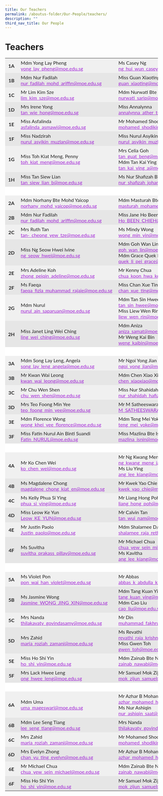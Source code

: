```yaml
---
title: Our Teachers
permalink: /aboutus-folder/Our-People/teachers/
description: ""
third_nav_title: Our People
---
```

Teachers
===========================

<table style="box-sizing: inherit; border-collapse: collapse; border-spacing: 0px; width: 776.333px; max-width: 100%; color: rgb(34, 34, 34); font-family: Lato, sans-serif; font-size: 16px; font-style: normal; font-variant-ligatures: normal; font-variant-caps: normal; font-weight: 400; letter-spacing: normal; orphans: 2; text-align: start; text-transform: none; white-space: normal; widows: 2; word-spacing: 0px; -webkit-text-stroke-width: 0px; text-decoration-thickness: initial; text-decoration-style: initial; text-decoration-color: initial;"><tbody style="box-sizing: inherit;"><tr style="box-sizing: inherit; background: rgb(240, 240, 240);"><td class="has-text-align-center" data-align="center" style="box-sizing: inherit; padding: 5px 10px; text-align: center; border-color: transparent;"><strong style="box-sizing: inherit; font-weight: bold;">1A</strong></td><td class="has-text-align-left" data-align="left" style="box-sizing: inherit; padding: 5px 10px; text-align: left; border-color: transparent;">Mdm Yong Lay Pheng<br style="box-sizing: inherit;"><a href="mailto:norhany_mohd_yaicop@moe.edu.sg" style="box-sizing: inherit; background-color: transparent; transition: all 0.25s ease-in-out 0s; text-decoration: underline; color: rgb(160, 34, 214);">yong_lay_pheng@moe.edu.sg</a></td><td style="box-sizing: inherit; padding: 5px 10px; border-color: transparent;">Ms Casey Ng<br style="box-sizing: inherit;"><a href="mailto:ng_hui_wun_casey@moe.edu.sg" style="box-sizing: inherit; background-color: transparent; transition: all 0.25s ease-in-out 0s; text-decoration: underline; color: rgb(160, 34, 214);">ng_hui_wun_casey@moe.edu.sg</a></td></tr><tr style="box-sizing: inherit; background: rgb(230, 230, 230);"><td class="has-text-align-center" data-align="center" style="box-sizing: inherit; padding: 5px 10px; text-align: center; border-color: transparent;"><strong style="box-sizing: inherit; font-weight: bold;">1B</strong></td><td class="has-text-align-left" data-align="left" style="box-sizing: inherit; padding: 5px 10px; text-align: left; border-color: transparent;">Mdm Nur Fadilah<br style="box-sizing: inherit;"><a href="mailto:nur_fadilah_mohd_ariffin@moe.edu.sg" style="box-sizing: inherit; background-color: transparent; transition: all 0.25s ease-in-out 0s; text-decoration: underline; color: rgb(160, 34, 214);">nur_fadilah_mohd_ariffin@moe.edu.sg</a></td><td style="box-sizing: inherit; padding: 5px 10px; border-color: transparent;">Miss Guan Xiaoting<br style="box-sizing: inherit;"><a href="mailto:guan_xiaoting@moe.edu.sg" style="box-sizing: inherit; background-color: transparent; transition: all 0.25s ease-in-out 0s; text-decoration: underline; color: rgb(160, 34, 214);">guan_xiaoting@moe.edu.sg</a></td></tr><tr style="box-sizing: inherit; background: rgb(240, 240, 240);"><td class="has-text-align-center" data-align="center" style="box-sizing: inherit; padding: 5px 10px; text-align: center; border-color: transparent;"><strong style="box-sizing: inherit; font-weight: bold;">1C</strong></td><td class="has-text-align-left" data-align="left" style="box-sizing: inherit; padding: 5px 10px; text-align: left; border-color: transparent;">Mr Lim Kim Sze<br style="box-sizing: inherit;"><a href="mailto:lim_kim_sze@moe.edu.sg" style="box-sizing: inherit; background-color: transparent; transition: all 0.25s ease-in-out 0s; text-decoration: underline; color: rgb(160, 34, 214);">lim_kim_sze@moe.edu.sg</a></td><td style="box-sizing: inherit; padding: 5px 10px; border-color: transparent;">Mdm Nurwati Bte Sarip<br style="box-sizing: inherit;"><a href="mailto:nurwati_sarip@moe.edu.sg" style="box-sizing: inherit; background-color: transparent; transition: all 0.25s ease-in-out 0s; text-decoration: underline; color: rgb(160, 34, 214);">nurwati_sarip@moe.edu.sg</a></td></tr><tr style="box-sizing: inherit; background: rgb(230, 230, 230);"><td class="has-text-align-center" data-align="center" style="box-sizing: inherit; padding: 5px 10px; text-align: center; border-color: transparent;"><strong style="box-sizing: inherit; font-weight: bold;">1D</strong></td><td class="has-text-align-left" data-align="left" style="box-sizing: inherit; padding: 5px 10px; text-align: left; border-color: transparent;">Mrs Irene Yong<br style="box-sizing: inherit;"><a href="mailto:tan_wie_hong@moe.edu.sg" style="box-sizing: inherit; background-color: transparent; transition: all 0.25s ease-in-out 0s; text-decoration: underline; color: rgb(160, 34, 214);">tan_wie_hong@moe.edu.sg</a></td><td style="box-sizing: inherit; padding: 5px 10px; border-color: transparent;">Miss Annalynna<br style="box-sizing: inherit;"><a href="mailto:annalynna_ather_ts@moe.edu.sg" style="box-sizing: inherit; background-color: transparent; transition: all 0.25s ease-in-out 0s; text-decoration: underline; color: rgb(160, 34, 214);">annalynna_ather_ts@moe.edu.sg</a></td></tr><tr style="box-sizing: inherit; background: rgb(240, 240, 240);"><td class="has-text-align-center" data-align="center" style="box-sizing: inherit; padding: 5px 10px; text-align: center; border-color: transparent;"><strong style="box-sizing: inherit; font-weight: bold;">1E</strong></td><td class="has-text-align-left" data-align="left" style="box-sizing: inherit; padding: 5px 10px; text-align: left; border-color: transparent;">Miss Asfalinda<br style="box-sizing: inherit;"><a href="mailto:asfalinda_asmawi@moe.edu.sg" style="box-sizing: inherit; background-color: transparent; transition: all 0.25s ease-in-out 0s; text-decoration: underline; color: rgb(160, 34, 214);">asfalinda_asmawi@moe.edu.sg</a></td><td style="box-sizing: inherit; padding: 5px 10px; border-color: transparent;">Mr Mohamed Shodikin Wahid<br style="box-sizing: inherit;"><a href="mailto:mohamed_shodikin_wahid@moe.edu.sg" style="box-sizing: inherit; background-color: transparent; transition: all 0.25s ease-in-out 0s; text-decoration: underline; color: rgb(160, 34, 214);">mohamed_shodikin_wahid@moe.edu.sg</a></td></tr><tr style="box-sizing: inherit; background: rgb(230, 230, 230);"><td class="has-text-align-center" data-align="center" style="box-sizing: inherit; padding: 5px 10px; text-align: center; border-color: transparent;"><strong style="box-sizing: inherit; font-weight: bold;">1F</strong></td><td class="has-text-align-left" data-align="left" style="box-sizing: inherit; padding: 5px 10px; text-align: left; border-color: transparent;">Miss Nadzirah<br style="box-sizing: inherit;"><a href="mailto:nurul_asyikin_muzlan@moe.edu.sg" style="box-sizing: inherit; background-color: transparent; transition: all 0.25s ease-in-out 0s; text-decoration: underline; color: rgb(160, 34, 214);">nurul_asyikin_muzlan@moe.edu.sg</a></td><td style="box-sizing: inherit; padding: 5px 10px; border-color: transparent;">Miss Nurul Asyikin<br style="box-sizing: inherit;"><a href="mailto:nurul_asyikin_muzlan@moe.edu.sg" style="box-sizing: inherit; background-color: transparent; transition: all 0.25s ease-in-out 0s; text-decoration: underline; color: rgb(160, 34, 214);">nurul_asyikin_muzlan@moe.edu.sg</a></td></tr><tr style="box-sizing: inherit; background: rgb(240, 240, 240);"><td class="has-text-align-center" data-align="center" style="box-sizing: inherit; padding: 5px 10px; text-align: center; border-color: transparent;"><strong style="box-sizing: inherit; font-weight: bold;">1G</strong></td><td class="has-text-align-left" data-align="left" style="box-sizing: inherit; padding: 5px 10px; text-align: left; border-color: transparent;">Miss Toh Kiat Meng, Penny<br style="box-sizing: inherit;"><a href="mailto:toh_kiat_meng@moe.edu.sg" style="box-sizing: inherit; background-color: transparent; transition: all 0.25s ease-in-out 0s; text-decoration: underline; color: rgb(160, 34, 214);">toh_kiat_meng@moe.edu.sg</a></td><td style="box-sizing: inherit; padding: 5px 10px; border-color: transparent;">Mrs Celia Goh<br style="box-sizing: inherit;"><a href="mailto:tan_guat_beng@moe.edu.sg" style="box-sizing: inherit; background-color: transparent; transition: all 0.25s ease-in-out 0s; text-decoration: underline; color: rgb(160, 34, 214);">tan_guat_beng@moe.edu.sg</a><br style="box-sizing: inherit;">Mdm Tan Kai Ying<br style="box-sizing: inherit;"><a href="mailto:tan_kai_ying_a@moe.edu.sg" style="box-sizing: inherit; background-color: transparent; transition: all 0.25s ease-in-out 0s; text-decoration: underline; color: rgb(160, 34, 214);">tan_kai_ying_a@moe.edu.sg</a></td></tr><tr style="box-sizing: inherit; background: rgb(230, 230, 230);"><td class="has-text-align-center" data-align="center" style="box-sizing: inherit; padding: 5px 10px; text-align: center; border-color: transparent;"><strong style="box-sizing: inherit; font-weight: bold;">1H</strong></td><td class="has-text-align-left" data-align="left" style="box-sizing: inherit; padding: 5px 10px; text-align: left; border-color: transparent;">Miss Tan Siew Lian<br style="box-sizing: inherit;"><a href="mailto:tan_siew_lian_b@moe.edu.sg" style="box-sizing: inherit; background-color: transparent; transition: all 0.25s ease-in-out 0s; text-decoration: underline; color: rgb(160, 34, 214);">tan_siew_lian_b@moe.edu.sg</a></td><td style="box-sizing: inherit; padding: 5px 10px; border-color: transparent;">Ms Nur Shafizah Binte Johan<br style="box-sizing: inherit;"><a href="mailto:nur_shafizah_johan@moe.edu.sg" style="box-sizing: inherit; background-color: transparent; transition: all 0.25s ease-in-out 0s; text-decoration: underline; color: rgb(160, 34, 214);">nur_shafizah_johan@moe.edu.sg</a></td></tr><tr style="box-sizing: inherit; background: rgb(255, 255, 255);"><td class="has-text-align-center" data-align="center" style="box-sizing: inherit; padding: 5px 10px; text-align: center; border-color: transparent;"><strong style="box-sizing: inherit; font-weight: bold;">&nbsp;</strong></td><td class="has-text-align-left" data-align="left" style="box-sizing: inherit; padding: 5px 10px; text-align: left; border-color: transparent;">&nbsp;</td><td style="box-sizing: inherit; padding: 5px 10px; border-color: transparent;">&nbsp;</td></tr><tr style="box-sizing: inherit; background: rgb(240, 240, 240);"><td class="has-text-align-center" data-align="center" style="box-sizing: inherit; padding: 5px 10px; text-align: center; border-color: transparent;"><strong style="box-sizing: inherit; font-weight: bold;">2A</strong></td><td class="has-text-align-left" data-align="left" style="box-sizing: inherit; padding: 5px 10px; text-align: left; border-color: transparent;">Mdm Norhany Bte Mohd Yaicop<br style="box-sizing: inherit;"><a href="mailto:norhany_mohd_yaicop@moe.edu.sg" style="box-sizing: inherit; background-color: transparent; transition: all 0.25s ease-in-out 0s; text-decoration: underline; color: rgb(160, 34, 214);">norhany_mohd_yaicop@moe.edu.sg</a></td><td style="box-sizing: inherit; padding: 5px 10px; border-color: transparent;">Mdm Masturah Bte Mohd Mashoo<br style="box-sizing: inherit;"><a href="mailto:masturah_mohamed_mashoo@moe.edu.sg" target="_blank" rel="noreferrer noopener" style="box-sizing: inherit; background-color: transparent; transition: all 0.25s ease-in-out 0s; text-decoration: underline; color: rgb(160, 34, 214);">masturah_mohamed_mashoo@moe.edu.sg</a></td></tr><tr style="box-sizing: inherit; background: rgb(230, 230, 230);"><td class="has-text-align-center" data-align="center" style="box-sizing: inherit; padding: 5px 10px; text-align: center; border-color: transparent;"><strong style="box-sizing: inherit; font-weight: bold;">2B</strong></td><td class="has-text-align-left" data-align="left" style="box-sizing: inherit; padding: 5px 10px; text-align: left; border-color: transparent;">Mdm Nur Fadilah<br style="box-sizing: inherit;"><a href="mailto:nur_fadilah_mohd_ariffin@moe.edu.sg" style="box-sizing: inherit; background-color: transparent; transition: all 0.25s ease-in-out 0s; text-decoration: underline; color: rgb(160, 34, 214);">nur_fadilah_mohd_ariffin@moe.edu.sg</a></td><td style="box-sizing: inherit; padding: 5px 10px; border-color: transparent;">Miss Jane Ho Been Chieh<br style="box-sizing: inherit;"><a href="mailto:Ho_BEEN_CHIEH@moe.edu.sg" style="box-sizing: inherit; background-color: transparent; transition: all 0.25s ease-in-out 0s; text-decoration: underline; color: rgb(160, 34, 214);">Ho_BEEN_CHIEH@moe.edu.sg</a></td></tr><tr style="box-sizing: inherit; background: rgb(240, 240, 240);"><td class="has-text-align-center" data-align="center" style="box-sizing: inherit; padding: 5px 10px; text-align: center; border-color: transparent;"><strong style="box-sizing: inherit; font-weight: bold;">2C</strong></td><td class="has-text-align-left" data-align="left" style="box-sizing: inherit; padding: 5px 10px; text-align: left; border-color: transparent;">Mrs Ruth Tan<br style="box-sizing: inherit;"><a href="mailto:tan-_cheong_yew_tze@moe.edu.sg" style="box-sizing: inherit; background-color: transparent; transition: all 0.25s ease-in-out 0s; text-decoration: underline; color: rgb(160, 34, 214);">tan-_cheong_yew_tze@moe.edu.sg</a></td><td style="box-sizing: inherit; padding: 5px 10px; border-color: transparent;">Ms Mindy Wong<br style="box-sizing: inherit;"><a href="mailto:wong_min_yin@moe.edu.sg" style="box-sizing: inherit; background-color: transparent; transition: all 0.25s ease-in-out 0s; text-decoration: underline; color: rgb(160, 34, 214);">wong_min_yin@moe.edu.sg</a></td></tr><tr style="box-sizing: inherit; background: rgb(230, 230, 230);"><td class="has-text-align-center" data-align="center" style="box-sizing: inherit; padding: 5px 10px; text-align: center; border-color: transparent;"><strong style="box-sizing: inherit; font-weight: bold;">2D</strong></td><td class="has-text-align-left" data-align="left" style="box-sizing: inherit; padding: 5px 10px; text-align: left; border-color: transparent;">Miss Ng Seow Hwei Ivine<br style="box-sizing: inherit;"><a href="mailto:ng_seow_hwei@moe.edu.sg" style="box-sizing: inherit; background-color: transparent; transition: all 0.25s ease-in-out 0s; text-decoration: underline; color: rgb(160, 34, 214);">ng_seow_hwei@moe.edu.sg</a></td><td style="box-sizing: inherit; padding: 5px 10px; border-color: transparent;">Mdm Goh Wan Lin<br style="box-sizing: inherit;"><a href="mailto:goh_wan_lin@moe.edu.sg" style="box-sizing: inherit; background-color: transparent; transition: all 0.25s ease-in-out 0s; text-decoration: underline; color: rgb(160, 34, 214);">goh_wan_lin@moe.edu.sg</a><br style="box-sizing: inherit;">Mdm Grace Quek Li Pei<br style="box-sizing: inherit;"><a href="mailto:quek_li_pei_grace@moe.edu.sg" style="box-sizing: inherit; background-color: transparent; transition: all 0.25s ease-in-out 0s; text-decoration: underline; color: rgb(160, 34, 214);">quek_li_pei_grace@moe.edu.sg</a></td></tr><tr style="box-sizing: inherit; background: rgb(240, 240, 240);"><td class="has-text-align-center" data-align="center" style="box-sizing: inherit; padding: 5px 10px; text-align: center; border-color: transparent;"><strong style="box-sizing: inherit; font-weight: bold;">2E</strong></td><td class="has-text-align-left" data-align="left" style="box-sizing: inherit; padding: 5px 10px; text-align: left; border-color: transparent;">Mrs Adeline Koh<br style="box-sizing: inherit;"><a href="mailto:zhong_peiqin_adeline@moe.edu.sg" style="box-sizing: inherit; background-color: transparent; transition: all 0.25s ease-in-out 0s; text-decoration: underline; color: rgb(160, 34, 214);">zhong_peiqin_adeline@moe.edu.sg</a></td><td style="box-sizing: inherit; padding: 5px 10px; border-color: transparent;">Mr Kenny Chua<br style="box-sizing: inherit;"><a href="mailto:chua_koon_hwa_kenny@moe.edu.sg" style="box-sizing: inherit; background-color: transparent; transition: all 0.25s ease-in-out 0s; text-decoration: underline; color: rgb(160, 34, 214);">chua_koon_hwa_kenny@moe.edu.sg</a></td></tr><tr style="box-sizing: inherit; background: rgb(230, 230, 230);"><td class="has-text-align-center" data-align="center" style="box-sizing: inherit; padding: 5px 10px; text-align: center; border-color: transparent;"><strong style="box-sizing: inherit; font-weight: bold;">2F</strong></td><td class="has-text-align-left" data-align="left" style="box-sizing: inherit; padding: 5px 10px; text-align: left; border-color: transparent;">Ms Faeqa<br style="box-sizing: inherit;"><a href="mailto:faeqa_fizla_muhammad_rajaie@moe.edu.sg" target="_blank" rel="noreferrer noopener" style="box-sizing: inherit; background-color: transparent; transition: all 0.25s ease-in-out 0s; text-decoration: underline; color: rgb(160, 34, 214);">faeqa_fizla_muhammad_rajaie@moe.edu.sg</a></td><td style="box-sizing: inherit; padding: 5px 10px; border-color: transparent;">Miss Chan Xue Ting<br style="box-sizing: inherit;"><a href="mailto:chan_xue_ting@moe.edu.sg" style="box-sizing: inherit; background-color: transparent; transition: all 0.25s ease-in-out 0s; text-decoration: underline; color: rgb(160, 34, 214);">chan_xue_ting@moe.edu.sg</a></td></tr><tr style="box-sizing: inherit; background: rgb(240, 240, 240);"><td class="has-text-align-center" data-align="center" style="box-sizing: inherit; padding: 5px 10px; text-align: center; border-color: transparent;"><strong style="box-sizing: inherit; font-weight: bold;">2G</strong></td><td class="has-text-align-left" data-align="left" style="box-sizing: inherit; padding: 5px 10px; text-align: left; border-color: transparent;">Mdm Nurul<br style="box-sizing: inherit;"><a href="mailto:nurul_ain_saparuan@moe.edu.sg" style="box-sizing: inherit; background-color: transparent; transition: all 0.25s ease-in-out 0s; text-decoration: underline; color: rgb(160, 34, 214);">nurul_ain_saparuan@moe.edu.sg</a></td><td style="box-sizing: inherit; padding: 5px 10px; border-color: transparent;">Mdm Tan Sin Hwee, Dawn<br style="box-sizing: inherit;"><a href="mailto:tan_sin_hwee@moe.edu.sg" style="box-sizing: inherit; background-color: transparent; transition: all 0.25s ease-in-out 0s; text-decoration: underline; color: rgb(160, 34, 214);">tan_sin_hwee@moe.edu.sg</a><br style="box-sizing: inherit;">Miss Liew Wen Rin<br style="box-sizing: inherit;"><a href="mailto:liew_wen_rin@moe.edu.sg" style="box-sizing: inherit; background-color: transparent; transition: all 0.25s ease-in-out 0s; text-decoration: underline; color: rgb(160, 34, 214);">liew_wen_rin@moe.edu.sg</a></td></tr><tr style="box-sizing: inherit; background: rgb(230, 230, 230);"><td class="has-text-align-center" data-align="center" style="box-sizing: inherit; padding: 5px 10px; text-align: center; border-color: transparent;"><strong style="box-sizing: inherit; font-weight: bold;">2H</strong></td><td class="has-text-align-left" data-align="left" style="box-sizing: inherit; padding: 5px 10px; text-align: left; border-color: transparent;">Miss Janet Ling Wei Ching<br style="box-sizing: inherit;"><a href="mailto:ling_wei_ching@moe.edu.sg" style="box-sizing: inherit; background-color: transparent; transition: all 0.25s ease-in-out 0s; text-decoration: underline; color: rgb(160, 34, 214);">ling_wei_ching@moe.edu.sg</a></td><td style="box-sizing: inherit; padding: 5px 10px; border-color: transparent;">Mdm Aniza<br style="box-sizing: inherit;"><a href="mailto:aniza_samat@moe.edu.sg" style="box-sizing: inherit; background-color: transparent; transition: all 0.25s ease-in-out 0s; text-decoration: underline; color: rgb(160, 34, 214);">aniza_samat@moe.edu.sg</a><br style="box-sizing: inherit;">Mr Weng Kai Bin<br style="box-sizing: inherit;"><a href="mailto:weng_kaibin@moe.edu.sg" style="box-sizing: inherit; background-color: transparent; transition: all 0.25s ease-in-out 0s; text-decoration: underline; color: rgb(160, 34, 214);">weng_kaibin@moe.edu.sg</a></td></tr><tr style="box-sizing: inherit; background: rgb(255, 255, 255);"><td class="has-text-align-center" data-align="center" style="box-sizing: inherit; padding: 5px 10px; text-align: center; border-color: transparent;"><strong style="box-sizing: inherit; font-weight: bold;">&nbsp;</strong></td><td class="has-text-align-left" data-align="left" style="box-sizing: inherit; padding: 5px 10px; text-align: left; border-color: transparent;">&nbsp;</td><td style="box-sizing: inherit; padding: 5px 10px; border-color: transparent;">&nbsp;</td></tr><tr style="box-sizing: inherit; background: rgb(240, 240, 240);"><td class="has-text-align-center" data-align="center" style="box-sizing: inherit; padding: 5px 10px; text-align: center; border-color: transparent;"><strong style="box-sizing: inherit; font-weight: bold;">3A</strong></td><td class="has-text-align-left" data-align="left" style="box-sizing: inherit; padding: 5px 10px; text-align: left; border-color: transparent;">Mdm Song Lay Leng, Angela<br style="box-sizing: inherit;"><a href="mailto:song_lay_leng_angela@moe.edu.sg" style="box-sizing: inherit; background-color: transparent; transition: all 0.25s ease-in-out 0s; text-decoration: underline; color: rgb(160, 34, 214);">song_lay_leng_angela@moe.edu.sg</a></td><td style="box-sizing: inherit; padding: 5px 10px; border-color: transparent;">Mr Ngoi Yong Jian<br style="box-sizing: inherit;"><a href="mailto:ngoi_yong_jian@moe.edu.sg" style="box-sizing: inherit; background-color: transparent; transition: all 0.25s ease-in-out 0s; text-decoration: underline; color: rgb(160, 34, 214);">ngoi_yong_jian@moe.edu.sg</a></td></tr><tr style="box-sizing: inherit; background: rgb(230, 230, 230);"><td class="has-text-align-center" data-align="center" style="box-sizing: inherit; padding: 5px 10px; text-align: center; border-color: transparent;"><strong style="box-sizing: inherit; font-weight: bold;">3B</strong></td><td class="has-text-align-left" data-align="left" style="box-sizing: inherit; padding: 5px 10px; text-align: left; border-color: transparent;">Mr Kwan Wai Leong<br style="box-sizing: inherit;"><a href="mailto:kwan_wai_leong@moe.edu.sg" style="box-sizing: inherit; background-color: transparent; transition: all 0.25s ease-in-out 0s; text-decoration: underline; color: rgb(160, 34, 214);">kwan_wai_leong@moe.edu.sg</a></td><td style="box-sizing: inherit; padding: 5px 10px; border-color: transparent;">Mdm Chen Xiao Xiao<br style="box-sizing: inherit;"><a href="mailto:chen_xiaoxiao@moe.edu.sg" style="box-sizing: inherit; background-color: transparent; transition: all 0.25s ease-in-out 0s; text-decoration: underline; color: rgb(160, 34, 214);">chen_xiaoxiao@moe.edu.sg</a></td></tr><tr style="box-sizing: inherit; background: rgb(240, 240, 240);"><td class="has-text-align-center" data-align="center" style="box-sizing: inherit; padding: 5px 10px; text-align: center; border-color: transparent;"><strong style="box-sizing: inherit; font-weight: bold;">3C</strong></td><td class="has-text-align-left" data-align="left" style="box-sizing: inherit; padding: 5px 10px; text-align: left; border-color: transparent;">Mr Chu Wen Shen<br style="box-sizing: inherit;"><a href="mailto:chu_wen_shen@moe.edu.sg" style="box-sizing: inherit; background-color: transparent; transition: all 0.25s ease-in-out 0s; text-decoration: underline; color: rgb(160, 34, 214);">chu_wen_shen@moe.edu.sg</a></td><td style="box-sizing: inherit; padding: 5px 10px; border-color: transparent;">Miss Nur Shahidah Hafizza<br style="box-sizing: inherit;"><a href="mailto:nur_shahidah_hafizza@moe.edu.sg" style="box-sizing: inherit; background-color: transparent; transition: all 0.25s ease-in-out 0s; text-decoration: underline; color: rgb(160, 34, 214);">nur_shahidah_hafizza@moe.edu.sg</a></td></tr><tr style="box-sizing: inherit; background: rgb(230, 230, 230);"><td class="has-text-align-center" data-align="center" style="box-sizing: inherit; padding: 5px 10px; text-align: center; border-color: transparent;"><strong style="box-sizing: inherit; font-weight: bold;">3D</strong></td><td class="has-text-align-left" data-align="left" style="box-sizing: inherit; padding: 5px 10px; text-align: left; border-color: transparent;">Mrs Teo Foong Min Yee<br style="box-sizing: inherit;"><a href="mailto:teo_foong_min_yee@moe.edu.sg" style="box-sizing: inherit; background-color: transparent; transition: all 0.25s ease-in-out 0s; text-decoration: underline; color: rgb(160, 34, 214);">teo_foong_min_yee@moe.edu.sg</a></td><td style="box-sizing: inherit; padding: 5px 10px; border-color: transparent;">Mr M Satheeswaran<br style="box-sizing: inherit;"><a href="mailto:M_SATHEESWARAN@moe.edu.sg" style="box-sizing: inherit; background-color: transparent; transition: all 0.25s ease-in-out 0s; text-decoration: underline; color: rgb(160, 34, 214);">M_SATHEESWARAN@moe.edu.sg</a></td></tr><tr style="box-sizing: inherit; background: rgb(240, 240, 240);"><td class="has-text-align-center" data-align="center" style="box-sizing: inherit; padding: 5px 10px; text-align: center; border-color: transparent;"><strong style="box-sizing: inherit; font-weight: bold;">3E</strong></td><td class="has-text-align-left" data-align="left" style="box-sizing: inherit; padding: 5px 10px; text-align: left; border-color: transparent;">Mdm Florence Wong<br style="box-sizing: inherit;"><a href="mailto:wong_khei_yee_florence@moe.edu.sg" target="_blank" rel="noreferrer noopener" style="box-sizing: inherit; background-color: transparent; transition: all 0.25s ease-in-out 0s; text-decoration: underline; color: rgb(160, 34, 214);">wong_khei_yee_florence@moe.edu.sg</a></td><td style="box-sizing: inherit; padding: 5px 10px; border-color: transparent;">Mdm Teng Mei Yoke<br style="box-sizing: inherit;"><a href="mailto:teng_mei_yoke@moe.edu.sg" style="box-sizing: inherit; background-color: transparent; transition: all 0.25s ease-in-out 0s; text-decoration: underline; color: rgb(160, 34, 214);">teng_mei_yoke@moe.edu.sg</a></td></tr><tr style="box-sizing: inherit; background: rgb(230, 230, 230);"><td class="has-text-align-center" data-align="center" style="box-sizing: inherit; padding: 5px 10px; text-align: center; border-color: transparent;"><strong style="box-sizing: inherit; font-weight: bold;">3F</strong></td><td class="has-text-align-left" data-align="left" style="box-sizing: inherit; padding: 5px 10px; text-align: left; border-color: transparent;">Miss Fatin Nurul Ain Binti Suandi<br style="box-sizing: inherit;"><a href="mailto:Fatin_NURUL@moe.edu.sg" style="box-sizing: inherit; background-color: transparent; transition: all 0.25s ease-in-out 0s; text-decoration: underline; color: rgb(160, 34, 214);">Fatin_NURUL@moe.edu.sg</a></td><td style="box-sizing: inherit; padding: 5px 10px; border-color: transparent;">Miss Mazlina Bte Isnin<br style="box-sizing: inherit;"><a href="mailto:mazlina_isnin@moe.edu.sg" style="box-sizing: inherit; background-color: transparent; transition: all 0.25s ease-in-out 0s; text-decoration: underline; color: rgb(160, 34, 214);">mazlina_isnin@moe.edu.sg</a></td></tr><tr style="box-sizing: inherit; background: rgb(255, 255, 255);"><td class="has-text-align-center" data-align="center" style="box-sizing: inherit; padding: 5px 10px; text-align: center; border-color: transparent;"><strong style="box-sizing: inherit; font-weight: bold;">&nbsp;</strong></td><td class="has-text-align-left" data-align="left" style="box-sizing: inherit; padding: 5px 10px; text-align: left; border-color: transparent;">&nbsp;</td><td style="box-sizing: inherit; padding: 5px 10px; border-color: transparent;">&nbsp;</td></tr><tr style="box-sizing: inherit; background: rgb(240, 240, 240);"><td class="has-text-align-center" data-align="center" style="box-sizing: inherit; padding: 5px 10px; text-align: center; border-color: transparent;"><strong style="box-sizing: inherit; font-weight: bold;">4A</strong></td><td class="has-text-align-left" data-align="left" style="box-sizing: inherit; padding: 5px 10px; text-align: left; border-color: transparent;">Mr Ko Chen Wei<br style="box-sizing: inherit;"><a href="mailto:ko_chen_wei@moe.edu.sg" style="box-sizing: inherit; background-color: transparent; transition: all 0.25s ease-in-out 0s; text-decoration: underline; color: rgb(160, 34, 214);">ko_chen_wei@moe.edu.sg</a></td><td style="box-sizing: inherit; padding: 5px 10px; border-color: transparent;">Mr Ng Kwang Meng, James<br style="box-sizing: inherit;"><a href="mailto:ng_kwang_meng_james@moe.edu.sg" style="box-sizing: inherit; background-color: transparent; transition: all 0.25s ease-in-out 0s; text-decoration: underline; color: rgb(160, 34, 214);">ng_kwang_meng_james@moe.edu.sg</a><br style="box-sizing: inherit;">Ms Liu Ying<br style="box-sizing: inherit;"><a href="mailto:ang_lee_kiang@moe.edu.sg" style="box-sizing: inherit; background-color: transparent; transition: all 0.25s ease-in-out 0s; text-decoration: underline; color: rgb(160, 34, 214);">ang_lee_kiang@moe.edu.sg</a></td></tr><tr style="box-sizing: inherit; background: rgb(230, 230, 230);"><td class="has-text-align-center" data-align="center" style="box-sizing: inherit; padding: 5px 10px; text-align: center; border-color: transparent;"><strong style="box-sizing: inherit; font-weight: bold;">4B</strong></td><td class="has-text-align-left" data-align="left" style="box-sizing: inherit; padding: 5px 10px; text-align: left; border-color: transparent;">Ms Magdalene Chong<br style="box-sizing: inherit;"><a href="mailto:magdalene_chong_kiat_en@moe.edu.sg" style="box-sizing: inherit; background-color: transparent; transition: all 0.25s ease-in-out 0s; text-decoration: underline; color: rgb(160, 34, 214);">magdalene_chong_kiat_en@moe.edu.sg</a></td><td style="box-sizing: inherit; padding: 5px 10px; border-color: transparent;">Mr Kwek Yao Chie<br style="box-sizing: inherit;"><a href="mailto:kwek_yao_chie@moe.edu.sg" style="box-sizing: inherit; background-color: transparent; transition: all 0.25s ease-in-out 0s; text-decoration: underline; color: rgb(160, 34, 214);">kwek_yao_chie@moe.edu.sg</a></td></tr><tr style="box-sizing: inherit; background: rgb(240, 240, 240);"><td class="has-text-align-center" data-align="center" style="box-sizing: inherit; padding: 5px 10px; text-align: center; border-color: transparent;"><strong style="box-sizing: inherit; font-weight: bold;">4C</strong></td><td class="has-text-align-left" data-align="left" style="box-sizing: inherit; padding: 5px 10px; text-align: left; border-color: transparent;">Ms Kelly Phua Si Ying<br style="box-sizing: inherit;"><a href="mailto:phua_si_ying@moe.edu.sg" style="box-sizing: inherit; background-color: transparent; transition: all 0.25s ease-in-out 0s; text-decoration: underline; color: rgb(160, 34, 214);">phua_si_ying@moe.edu.sg</a></td><td style="box-sizing: inherit; padding: 5px 10px; border-color: transparent;">Mr Liang Hong Poh<br style="box-sizing: inherit;"><a href="mailto:liang_hong_poh@moe.edu.sg" style="box-sizing: inherit; background-color: transparent; transition: all 0.25s ease-in-out 0s; text-decoration: underline; color: rgb(160, 34, 214);">liang_hong_poh@moe.edu.sg</a></td></tr><tr style="box-sizing: inherit; background: rgb(230, 230, 230);"><td class="has-text-align-center" data-align="center" style="box-sizing: inherit; padding: 5px 10px; text-align: center; border-color: transparent;"><strong style="box-sizing: inherit; font-weight: bold;">4D</strong></td><td class="has-text-align-left" data-align="left" style="box-sizing: inherit; padding: 5px 10px; text-align: left; border-color: transparent;">Miss Leow Ke Yun<br style="box-sizing: inherit;"><a href="mailto:Leow_KE_YUN@moe.edu.sg" style="box-sizing: inherit; background-color: transparent; transition: all 0.25s ease-in-out 0s; text-decoration: underline; color: rgb(160, 34, 214);">Leow_KE_YUN@moe.edu.sg</a></td><td style="box-sizing: inherit; padding: 5px 10px; border-color: transparent;">Mr Calvin Tan<br style="box-sizing: inherit;"><a href="mailto:tan_wui_nam@moe.edu.sg" style="box-sizing: inherit; background-color: transparent; transition: all 0.25s ease-in-out 0s; text-decoration: underline; color: rgb(160, 34, 214);">tan_wui_nam@moe.edu.sg</a></td></tr><tr style="box-sizing: inherit; background: rgb(240, 240, 240);"><td class="has-text-align-center" data-align="center" style="box-sizing: inherit; padding: 5px 10px; text-align: center; border-color: transparent;"><strong style="box-sizing: inherit; font-weight: bold;">4E</strong></td><td class="has-text-align-left" data-align="left" style="box-sizing: inherit; padding: 5px 10px; text-align: left; border-color: transparent;">Mr Justin Paolo<br style="box-sizing: inherit;"><a href="mailto:Justin_paolo@moe.edu.sg" style="box-sizing: inherit; background-color: transparent; transition: all 0.25s ease-in-out 0s; text-decoration: underline; color: rgb(160, 34, 214);">Justin_paolo@moe.edu.sg</a></td><td style="box-sizing: inherit; padding: 5px 10px; border-color: transparent;">Mdm Shalarnee D/O Raja Rethinam<br style="box-sizing: inherit;"><a href="mailto:shalarnee_raja_rethinam@moe.edu.sg" style="box-sizing: inherit; background-color: transparent; transition: all 0.25s ease-in-out 0s; text-decoration: underline; color: rgb(160, 34, 214);">shalarnee_raja_rethinam@moe.edu.sg</a><tr style="box-sizing: inherit; background: rgb(230, 230, 230);"><td class="has-text-align-center" data-align="center" style="box-sizing: inherit; padding: 5px 10px; text-align: center; border-color: transparent;"><strong style="box-sizing: inherit; font-weight: bold;">4F</strong></td><td class="has-text-align-left" data-align="left" style="box-sizing: inherit; padding: 5px 10px; text-align: left; border-color: transparent;">Ms Suvitha<br style="box-sizing: inherit;"><a href="mailto:suvitha_prakass_pillay@moe.edu.sg" style="box-sizing: inherit; background-color: transparent; transition: all 0.25s ease-in-out 0s; text-decoration: underline; color: rgb(160, 34, 214);">suvitha_prakass_pillay@moe.edu.sg</a></td><td style="box-sizing: inherit; padding: 5px 10px; border-color: transparent;">Mr Michael Chua<br style="box-sizing: inherit;"><a href="mailto:chua_yew_sein_michael@moe.edu.sg" style="box-sizing: inherit; background-color: transparent; transition: all 0.25s ease-in-out 0s; text-decoration: underline; color: rgb(160, 34, 214);">chua_yew_sein_michael@moe.edu.sg</a><br style="box-sizing: inherit;">Ms Kavitha<br style="box-sizing: inherit;"><a href="mailto:ang_lee_kiang@moe.edu.sg" style="box-sizing: inherit; background-color: transparent; transition: all 0.25s ease-in-out 0s; text-decoration: underline; color: rgb(160, 34, 214);">ang_lee_kiang@moe.edu.sg</a></td></tr><tr style="box-sizing: inherit; background: rgb(255, 255, 255);"><td class="has-text-align-center" data-align="center" style="box-sizing: inherit; padding: 5px 10px; text-align: center; border-color: transparent;"><strong style="box-sizing: inherit; font-weight: bold;">&nbsp;</strong></td><td class="has-text-align-left" data-align="left" style="box-sizing: inherit; padding: 5px 10px; text-align: left; border-color: transparent;">&nbsp;</td><td style="box-sizing: inherit; padding: 5px 10px; border-color: transparent;">&nbsp;</td></tr><tr style="box-sizing: inherit; background: rgb(240, 240, 240);"><td class="has-text-align-center" data-align="center" style="box-sizing: inherit; padding: 5px 10px; text-align: center; border-color: transparent;"><strong style="box-sizing: inherit; font-weight: bold;">5A</strong></td><td class="has-text-align-left" data-align="left" style="box-sizing: inherit; padding: 5px 10px; text-align: left; border-color: transparent;">Ms Violet Pon<br style="box-sizing: inherit;"><a href="mailto:pon_wai_han_violet@moe.edu.sg" style="box-sizing: inherit; background-color: transparent; transition: all 0.25s ease-in-out 0s; text-decoration: underline; color: rgb(160, 34, 214);">pon_wai_han_violet@moe.edu.sg</a></td><td style="box-sizing: inherit; padding: 5px 10px; border-color: transparent;">Mr Abbas<br style="box-sizing: inherit;"><a href="mailto:abbas_k_abdulla_kutty@moe.edu.sg" style="box-sizing: inherit; background-color: transparent; transition: all 0.25s ease-in-out 0s; text-decoration: underline; color: rgb(160, 34, 214);">abbas_k_abdulla_kutty@moe.edu.sg</a><tr style="box-sizing: inherit; background: rgb(230, 230, 230);"><td class="has-text-align-center" data-align="center" style="box-sizing: inherit; padding: 5px 10px; text-align: center; border-color: transparent;"><strong style="box-sizing: inherit; font-weight: bold;">5B</strong></td><td class="has-text-align-left" data-align="left" style="box-sizing: inherit; padding: 5px 10px; text-align: left; border-color: transparent;">Ms Jasmine Wong<br style="box-sizing: inherit;"><a href="mailto:Jasmine_WONG_JING_XIN@moe.edu.sg" style="box-sizing: inherit; background-color: transparent; transition: all 0.25s ease-in-out 0s; text-decoration: underline; color: rgb(160, 34, 214);">Jasmine_WONG_JING_XIN@moe.edu.sg</a></td><td style="box-sizing: inherit; padding: 5px 10px; border-color: transparent;">Mdm Tang Kuan Yingi<br style="box-sizing: inherit;"><a href="mailto:tang_kuan_ying@moe.edu.sg" style="box-sizing: inherit; background-color: transparent; transition: all 0.25s ease-in-out 0s; text-decoration: underline; color: rgb(160, 34, 214);">tang_kuan_ying@moe.edu.sg</a><br style="box-sizing: inherit;">Mdm Cao Liu<br style="box-sizing: inherit;"><a href="mailto:cao_liu@moe.edu.sg" style="box-sizing: inherit; background-color: transparent; transition: all 0.25s ease-in-out 0s; text-decoration: underline; color: rgb(160, 34, 214);">cao_liu@moe.edu.sg</a></td></tr></td></tr><tr style="box-sizing: inherit; background: rgb(240, 240, 240);"><td class="has-text-align-center" data-align="center" style="box-sizing: inherit; padding: 5px 10px; text-align: center; border-color: transparent;"><strong style="box-sizing: inherit; font-weight: bold;">5C</strong></td><td class="has-text-align-left" data-align="left" style="box-sizing: inherit; padding: 5px 10px; text-align: left; border-color: transparent;">Mrs Nanda<br style="box-sizing: inherit;"><a href="mailto:thilakavaty_govindasamy@moe.edu.sg" style="box-sizing: inherit; background-color: transparent; transition: all 0.25s ease-in-out 0s; text-decoration: underline; color: rgb(160, 34, 214);">thilakavaty_govindasamy@moe.edu.sg</a></td><td style="box-sizing: inherit; padding: 5px 10px; border-color: transparent;">Mr Din<br style="box-sizing: inherit;"><a href="mailto:muhammad_fakhruddin_daud@moe.edu.sg" style="box-sizing: inherit; background-color: transparent; transition: all 0.25s ease-in-out 0s; text-decoration: underline; color: rgb(160, 34, 214);">muhammad_fakhruddin_daud@moe.edu.sg</a></td></tr><tr style="box-sizing: inherit; background: rgb(230, 230, 230);"><td class="has-text-align-center" data-align="center" style="box-sizing: inherit; padding: 5px 10px; text-align: center; border-color: transparent;"><strong style="box-sizing: inherit; font-weight: bold;">5D</strong></td><td class="has-text-align-left" data-align="left" style="box-sizing: inherit; padding: 5px 10px; text-align: left; border-color: transparent;">Mrs Zahid<br style="box-sizing: inherit;"><a href="mailto:maria_roziah_zamani@moe.edu.sg" style="box-sizing: inherit; background-color: transparent; transition: all 0.25s ease-in-out 0s; text-decoration: underline; color: rgb(160, 34, 214);">maria_roziah_zamani@moe.edu.sg</a></td><td style="box-sizing: inherit; padding: 5px 10px; border-color: transparent;">Ms Revathi<br style="box-sizing: inherit;"><a href="mailto:revathi_raja_krishnan@moe.edu.sg" style="box-sizing: inherit; background-color: transparent; transition: all 0.25s ease-in-out 0s; text-decoration: underline; color: rgb(160, 34, 214);">revathi_raja_krishnan@moe.edu.sg</a><br style="box-sizing: inherit;">Miss Gwen Toh<br style="box-sizing: inherit;"><a href="mailto:gwen_toh@moe.edu.sg" style="box-sizing: inherit; background-color: transparent; transition: all 0.25s ease-in-out 0s; text-decoration: underline; color: rgb(160, 34, 214);">gwen_toh@moe.edu.sg</a></td></tr><tr style="box-sizing: inherit; background: rgb(240, 240, 240);"><td class="has-text-align-center" data-align="center" style="box-sizing: inherit; padding: 5px 10px; text-align: center; border-color: transparent;"><strong style="box-sizing: inherit; font-weight: bold;">5E</strong></td><td class="has-text-align-left" data-align="left" style="box-sizing: inherit; padding: 5px 10px; text-align: left; border-color: transparent;">Miss Ho Shi Yin<br style="box-sizing: inherit;"><a href="mailto:ho_shi_yin@moe.edu.sg" style="box-sizing: inherit; background-color: transparent; transition: all 0.25s ease-in-out 0s; text-decoration: underline; color: rgb(160, 34, 214);">ho_shi_yin@moe.edu.sg</a></td><td style="box-sizing: inherit; padding: 5px 10px; border-color: transparent;">Mdm Zainab Bte Nawabi<br style="box-sizing: inherit;"><a href="mailto:zainab_nawabi@moe.edu.sg" style="box-sizing: inherit; background-color: transparent; transition: all 0.25s ease-in-out 0s; text-decoration: underline; color: rgb(160, 34, 214);">zainab_nawabi@moe.edu.sg</a><tr style="box-sizing: inherit; background: rgb(230, 230, 230);"><td class="has-text-align-center" data-align="center" style="box-sizing: inherit; padding: 5px 10px; text-align: center; border-color: transparent;"><strong style="box-sizing: inherit; font-weight: bold;">5F</strong></td><td class="has-text-align-left" data-align="left" style="box-sizing: inherit; padding: 5px 10px; text-align: left; border-color: transparent;">Mrs Lack Hwee Leng<br style="box-sizing: inherit;"><a href="mailto:ong_hwee_leng@moe.edu.sg" style="box-sizing: inherit; background-color: transparent; transition: all 0.25s ease-in-out 0s; text-decoration: underline; color: rgb(160, 34, 214);">ong_hwee_leng@moe.edu.sg</a></td><td style="box-sizing: inherit; padding: 5px 10px; border-color: transparent;">Mr Samuel Mok Zijun<br style="box-sizing: inherit;"><a href="mailto:mok_zijun_samuel@moe.edu.sg" style="box-sizing: inherit; background-color: transparent; transition: all 0.25s ease-in-out 0s; text-decoration: underline; color: rgb(160, 34, 214);">mok_zijun_samuel@moe.edu.sg</a></td></tr><tr style="box-sizing: inherit; background: rgb(255, 255, 255);"><td class="has-text-align-center" data-align="center" style="box-sizing: inherit; padding: 5px 10px; text-align: center; border-color: transparent;"><strong style="box-sizing: inherit; font-weight: bold;">&nbsp;</strong></td><td class="has-text-align-left" data-align="left" style="box-sizing: inherit; padding: 5px 10px; text-align: left; border-color: transparent;">&nbsp;</td><td style="box-sizing: inherit; padding: 5px 10px; border-color: transparent;">&nbsp;</td></tr><tr style="box-sizing: inherit; background: rgb(240, 240, 240);"><td class="has-text-align-center" data-align="center" style="box-sizing: inherit; padding: 5px 10px; text-align: center; border-color: transparent;"><strong style="box-sizing: inherit; font-weight: bold;">6A</strong></td><td class="has-text-align-left" data-align="left" style="box-sizing: inherit; padding: 5px 10px; text-align: left; border-color: transparent;">Mdm Uma<br style="box-sizing: inherit;"><a href="mailto:uma_mageswari@moe.edu.sg" style="box-sizing: inherit; background-color: transparent; transition: all 0.25s ease-in-out 0s; text-decoration: underline; color: rgb(160, 34, 214);">uma_mageswari@moe.edu.sg</a></td><td style="box-sizing: inherit; padding: 5px 10px; border-color: transparent;">Mr Azhar B Mohamed Hussain<br style="box-sizing: inherit;"><a href="mailto:azhar_mohamed_hussain@moe.edu.sg" style="box-sizing: inherit; background-color: transparent; transition: all 0.25s ease-in-out 0s; text-decoration: underline; color: rgb(160, 34, 214);">azhar_mohamed_hussain@moe.edu.sg</a><br style="box-sizing: inherit;">Ms Nur Ashiqin<br style="box-sizing: inherit;"><a href="mailto:nur_ashiqin_saat@moe.edu.sg" style="box-sizing: inherit; background-color: transparent; transition: all 0.25s ease-in-out 0s; text-decoration: underline; color: rgb(160, 34, 214);">nur_ashiqin_saat@moe.edu.sg</a></td></tr><tr style="box-sizing: inherit; background: rgb(230, 230, 230);"><td class="has-text-align-center" data-align="center" style="box-sizing: inherit; padding: 5px 10px; text-align: center; border-color: transparent;"><strong style="box-sizing: inherit; font-weight: bold;">6B</strong></td><td class="has-text-align-left" data-align="left" style="box-sizing: inherit; padding: 5px 10px; text-align: left; border-color: transparent;">Mdm Lee Seng Tiang<br style="box-sizing: inherit;"><a href="mailto:lee_seng_tiang@moe.edu.sg" style="box-sizing: inherit; background-color: transparent; transition: all 0.25s ease-in-out 0s; text-decoration: underline; color: rgb(160, 34, 214);">lee_seng_tiang@moe.edu.sg</a></td><td style="box-sizing: inherit; padding: 5px 10px; border-color: transparent;">Mrs Nanda<br style="box-sizing: inherit;"><a href="mailto:thilakavaty_govindasamy@moe.edu.sg" style="box-sizing: inherit; background-color: transparent; transition: all 0.25s ease-in-out 0s; text-decoration: underline; color: rgb(160, 34, 214);">thilakavaty_govindasamy@moe.edu.sg</a></td></tr><tr style="box-sizing: inherit; background: rgb(240, 240, 240);"><td class="has-text-align-center" data-align="center" style="box-sizing: inherit; padding: 5px 10px; text-align: center; border-color: transparent;"><strong style="box-sizing: inherit; font-weight: bold;">6C</strong></td><td class="has-text-align-left" data-align="left" style="box-sizing: inherit; padding: 5px 10px; text-align: left; border-color: transparent;">Mrs Zahid<br style="box-sizing: inherit;"><a href="mailto:maria_roziah_zamani@moe.edu.sg" style="box-sizing: inherit; background-color: transparent; transition: all 0.25s ease-in-out 0s; text-decoration: underline; color: rgb(160, 34, 214);">maria_roziah_zamani@moe.edu.sg</a></td><td style="box-sizing: inherit; padding: 5px 10px; border-color: transparent;">Mr Mohamed Shodikin Wahid<br style="box-sizing: inherit;"><a href="mailto:mohamed_shodikin_wahid@moe.edu.sg" target="_blank" rel="noreferrer noopener" style="box-sizing: inherit; background-color: transparent; transition: all 0.25s ease-in-out 0s; text-decoration: underline; color: rgb(160, 34, 214);">mohamed_shodikin_wahid@moe.edu.sg</a></td></tr><tr style="box-sizing: inherit; background: rgb(230, 230, 230);"><td class="has-text-align-center" data-align="center" style="box-sizing: inherit; padding: 5px 10px; text-align: center; border-color: transparent;"><strong style="box-sizing: inherit; font-weight: bold;">6D</strong></td><td class="has-text-align-left" data-align="left" style="box-sizing: inherit; padding: 5px 10px; text-align: left; border-color: transparent;">Mrs Evelyn Zhong<br style="box-sizing: inherit;"><a href="mailto:chan_yu_ting_evelyn@moe.edu.sg" style="box-sizing: inherit; background-color: transparent; transition: all 0.25s ease-in-out 0s; text-decoration: underline; color: rgb(160, 34, 214);">chan_yu_ting_evelyn@moe.edu.sg</a></td><td style="box-sizing: inherit; padding: 5px 10px; border-color: transparent;">Mr Azhar B Mohamed Hussain<br style="box-sizing: inherit;"><a href="mailto:azhar_mohamed_hussain@moe.edu.sg" style="box-sizing: inherit; background-color: transparent; transition: all 0.25s ease-in-out 0s; text-decoration: underline; color: rgb(160, 34, 214);">azhar_mohamed_hussain@moe.edu.sg</a></td></tr><tr style="box-sizing: inherit; background: rgb(240, 240, 240);"><td class="has-text-align-center" data-align="center" style="box-sizing: inherit; padding: 5px 10px; text-align: center; border-color: transparent;"><strong style="box-sizing: inherit; font-weight: bold;">6E</strong></td><td class="has-text-align-left" data-align="left" style="box-sizing: inherit; padding: 5px 10px; text-align: left; border-color: transparent;">Mr Michael Chua<br style="box-sizing: inherit;"><a href="mailto:chua_yew_sein_michael@moe.edu.sg" style="box-sizing: inherit; background-color: transparent; transition: all 0.25s ease-in-out 0s; text-decoration: underline; color: rgb(160, 34, 214);">chua_yew_sein_michael@moe.edu.sg</a></td><td style="box-sizing: inherit; padding: 5px 10px; border-color: transparent;">Mdm Zainab Bte Nawabi<br style="box-sizing: inherit;"><a href="mailto:zainab_nawabi@moe.edu.sg" style="box-sizing: inherit; background-color: transparent; transition: all 0.25s ease-in-out 0s; text-decoration: underline; color: rgb(160, 34, 214);">zainab_nawabi@moe.edu.sg</a></td></tr><tr style="box-sizing: inherit; background: rgb(230, 230, 230);"><td class="has-text-align-center" data-align="center" style="box-sizing: inherit; padding: 5px 10px; text-align: center; border-color: transparent;"><strong style="box-sizing: inherit; font-weight: bold;">6F</strong></td><td class="has-text-align-left" data-align="left" style="box-sizing: inherit; padding: 5px 10px; text-align: left; border-color: transparent;">Miss Ho Shi Yin<br style="box-sizing: inherit;"><a href="mailto:ho_shi_yin@moe.edu.sg" style="box-sizing: inherit; background-color: transparent; transition: all 0.25s ease-in-out 0s; text-decoration: underline; color: rgb(160, 34, 214);">ho_shi_yin@moe.edu.sg</a></td><td style="box-sizing: inherit; padding: 5px 10px; border-color: transparent;">Mr Samuel Mok Zijun<br style="box-sizing: inherit;"><a href="mailto:mok_zijun_samuel@moe.edu.sg" target="_blank" rel="noreferrer noopener" style="box-sizing: inherit; background-color: transparent; transition: all 0.25s ease-in-out 0s; text-decoration: underline; color: rgb(160, 34, 214);">mok_zijun_samuel@moe.edu.sg</a></td></tr></tbody></table>